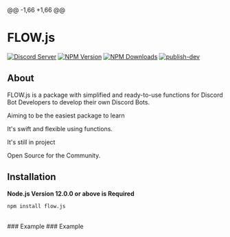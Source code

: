 @@ -1,66 +1,66 @@
<br />

# FLOW.js
[![Discord Server](https://img.shields.io/discord/773352845738115102?color=5865F2&logo=discord&logoColor=white)](https://flow.js.org/invite)
[![NPM Version](https://img.shields.io/npm/v/aoi.js.svg?maxAge=3600)](https://www.npmjs.com/package/flow.js)
[![NPM Downloads](https://img.shields.io/npm/dt/aoi.js.svg?maxAge=3600)](https://www.npmjs.com/package/flow.js)
[![publish-dev](https://github.com/aoijs/aoi.js/actions/workflows/publish-dev.yml/badge.svg?branch=master)](https://github.com/flow-js/flow.js/actions/workflows/publish-dev.yml)
## About
FLOW.js is a package with simplified and ready-to-use functions for Discord Bot Developers to develop their own Discord Bots.

Aiming to be the easiest package to learn

It's swift and flexible using functions.

It's still in project

Open Source for the Community.
## Installation
**Node.js Version 12.0.0 or above is Required**
```shh-session
npm install flow.js
```
<br />
### Example
### Example
